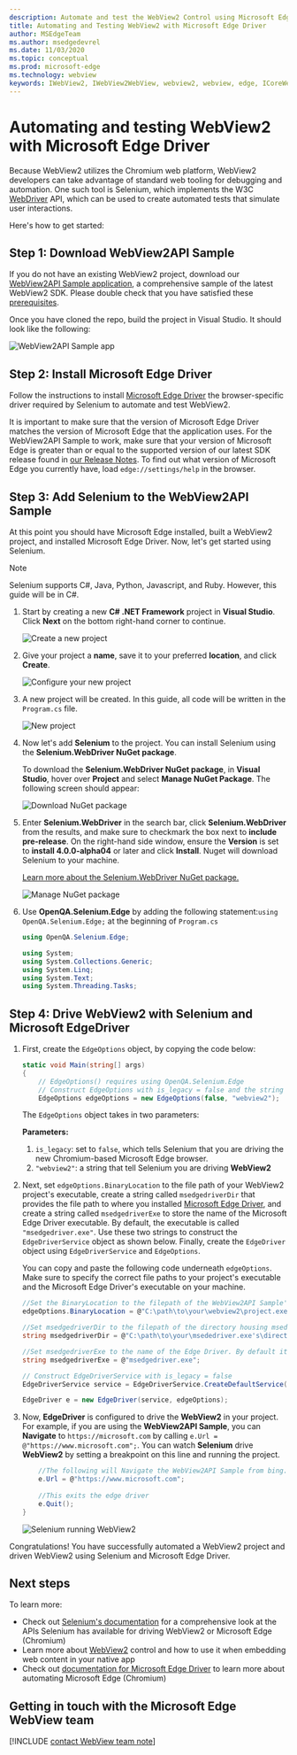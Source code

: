 ```yaml
---
description: Automate and test the WebView2 Control using Microsoft Edge Driver
title: Automating and Testing WebView2 with Microsoft Edge Driver
author: MSEdgeTeam
ms.author: msedgedevrel
ms.date: 11/03/2020
ms.topic: conceptual
ms.prod: microsoft-edge
ms.technology: webview
keywords: IWebView2, IWebView2WebView, webview2, webview, edge, ICoreWebView2, ICoreWebView2Controller, Selenium, Microsoft Edge Driver
---
```

# Automating and testing WebView2 with Microsoft Edge Driver  

Because WebView2 utilizes the Chromium web platform, WebView2 developers can take advantage of standard web tooling for debugging and automation.  One such tool is Selenium, which implements the W3C [WebDriver](https://www.w3.org/TR/webdriver2) API, which can be used to create automated tests that simulate user interactions.  

Here's how to get started:  

## Step 1: Download WebView2API Sample  

If you do not have an existing WebView2 project, download our [WebView2API Sample application](https://github.com/MicrosoftEdge/WebView2Samples/tree/master/WebView2APISample#webview2-api-sample), a comprehensive sample of the latest WebView2 SDK.  Please double check that you have satisfied these [prerequisites](https://github.com/MicrosoftEdge/WebView2Samples/tree/master/WebView2APISample#prerequisites).  

Once you have cloned the repo, build the project in Visual Studio. It should look like the following:  

![WebView2API Sample app](../media/webdriver/sample-app.png)  

## Step 2: Install Microsoft Edge Driver  

Follow the instructions to install [Microsoft Edge Driver](../../webdriver-chromium.md#download-microsoft-edge-driver) the browser-specific driver required by Selenium to automate and test WebView2.  

It is important to make sure that the version of Microsoft Edge Driver matches the version of Microsoft Edge that the application uses.  For the WebView2API Sample to work, make sure that your version of Microsoft Edge is greater than or equal to the supported version of our latest SDK release found in [our Release Notes](../releasenotes.md).  To find out what version of Microsoft Edge you currently have, load `edge://settings/help` in the browser.  

## Step 3: Add Selenium to the WebView2API Sample  

At this point you should have Microsoft Edge installed, built a WebView2 project, and installed Microsoft Edge Driver.  Now, let's get started using Selenium.  

> [!NOTE]
> Selenium supports C\#, Java, Python, Javascript, and Ruby. However, this guide will be in C\#.  

1.  Start by creating a new **C# .NET Framework** project in **Visual Studio**. Click **Next** on the bottom right-hand corner to continue.  
    
    ![Create a new project](../media/webdriver/new-project.png)  
    
1.  Give your project a **name**, save it to your preferred **location**, and click **Create**.  
    
    ![Configure your new project](../media/webdriver/app-create.png)  
    
1.  A new project will be created. In this guide, all code will be written in the `Program.cs` file.  
    
    ![New project](../media/webdriver/start-app.png)  
    
1.  Now let's add **Selenium** to the project.  You can install Selenium using the **Selenium.WebDriver NuGet package**.  
    
    To download the **Selenium.WebDriver NuGet package**, in **Visual Studio**, hover over **Project** and select **Manage NuGet Package**.  The following screen should appear:  
    
    ![Download NuGet package](../media/webdriver/download-nuget.png)  
    
1.  Enter **Selenium.WebDriver** in the search bar, click **Selenium.WebDriver** from the results, and make sure to checkmark the box next to **include pre-release**. On the right-hand side window, ensure the **Version** is set to **install 4.0.0-alpha04** or later and click **Install**. Nuget will download Selenium to your machine.  
    
    [Learn more about the Selenium.WebDriver NuGet package.](https://www.nuget.org/packages/Selenium.WebDriver/4.0.0-alpha04)  
    
    ![Manage NuGet package](../media/webdriver/nuget.png)  
    
1.  Use **OpenQA.Selenium.Edge** by adding the following statement:```using OpenQA.Selenium.Edge;``` at the beginning of `Program.cs`  
    
    ```csharp
    using OpenQA.Selenium.Edge;
    
    using System;
    using System.Collections.Generic;
    using System.Linq;
    using System.Text;
    using System.Threading.Tasks;
    ```  
    
## Step 4: Drive WebView2 with Selenium and Microsoft EdgeDriver  

1.  First, create the `EdgeOptions` object, by copying the code below:  
    
    ```csharp
    static void Main(string[] args)
    {
        // EdgeOptions() requires using OpenQA.Selenium.Edge
        // Construct EdgeOptions with is_legacy = false and the string "webview2"
        EdgeOptions edgeOptions = new EdgeOptions(false, "webview2");
    ```  
    
    The `EdgeOptions` object takes in two parameters:  
    
    **Parameters:**  
    
    1.  `is_legacy`: set to `false`, which tells Selenium that you are driving the new Chromium-based Microsoft Edge browser.  
    1.  `"webview2"`: a string that tell Selenium you are driving **WebView2**  
    
1.  Next, set `edgeOptions.BinaryLocation` to the file path of your WebView2 project's executable, create a string called `msedgedriverDir` that provides the file path to where you installed [Microsoft Edge Driver](https://developer.microsoft.com/microsoft-edge/tools/webdriver#downloads), and create a string called `msedgedriverExe` to store the name of the Microsoft Edge Driver executable. By default, the executable is called `"msedgedriver.exe"`. Use these two strings to construct the `EdgeDriverService` object as shown below. Finally, create the `EdgeDriver` object using `EdgeDriverService` and `EdgeOptions`.  
    
    You can copy and paste the following code underneath `edgeOptions`. Make sure to specify the correct file paths to your project's executable and the Microsoft Edge Driver's executable on your machine.  
    
    ```csharp
    //Set the BinaryLocation to the filepath of the WebView2API Sample's executable
    edgeOptions.BinaryLocation = @"C:\path\to\your\webview2\project.exe";
    
    //Set msedgedriverDir to the filepath of the directory housing msedgedriver.exe
    string msedgedriverDir = @"C:\path\to\your\msededriver.exe's\directory";
    
    //Set msedgedriverExe to the name of the Edge Driver. By default it is:
    string msedgedriverExe = @"msedgedriver.exe";
    
    // Construct EdgeDriverService with is_legacy = false  
    EdgeDriverService service = EdgeDriverService.CreateDefaultService(msedgedriverDir, msedgedriverExe, false);
    
    EdgeDriver e = new EdgeDriver(service, edgeOptions);
    ```
    
3.  Now, **EdgeDriver** is configured to drive the **WebView2** in your project.  For example, if you are using the **WebView2API Sample**, you can **Navigate** to `https://microsoft.com` by calling `e.Url = @"https://www.microsoft.com";`.  You can watch **Selenium** drive **WebView2** by setting a breakpoint on this line and running the project.  
    
    ```csharp
        //The following will Navigate the WebView2API Sample from bing.com to microsoft.com
        e.Url = @"https://www.microsoft.com";
        
        //This exits the edge driver
        e.Quit();
    }
    ```  
    
    ![Selenium running WebView2](../media/webdriver/microsoft.png)

Congratulations! You have successfully automated a WebView2 project and driven WebView2 using Selenium and Microsoft Edge Driver.  

## Next steps  

To learn more:  

*   Check out [Selenium's documentation](https://www.selenium.dev/documentation/en/webdriver) for a comprehensive look at the APIs Selenium has available for driving WebView2 or Microsoft Edge (Chromium)  
*   Learn more about [WebView2](../index.md) control and how to use it when embedding web content in your native app  
*   Check out [documentation for Microsoft Edge Driver](../../webdriver-chromium.md) to learn more about automating Microsoft Edge (Chromium)  
    
## Getting in touch with the Microsoft Edge WebView team  

[!INCLUDE [contact WebView team note](../includes/contact-webview-team-note.md)]  

